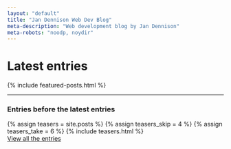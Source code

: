 ```yaml
---
layout: "default"
title: "Jan Dennison Web Dev Blog"
meta-description: "Web development blog by Jan Dennison"
meta-robots: "noodp, noydir"
---
```

<div class="row">
	<div class="span12">
		  <h1> Latest entries </h1>
			{% include featured-posts.html %}			
	</div>
</div>
<hr>
<div class="row">
	<div class="span12">
			<h3> Entries before the latest entries </h3> 
			{% assign teasers = site.posts %} 
			{% assign teasers_skip = 4 %} 
			{% assign teasers_take = 6 %} 
			{% include teasers.html %}
	</div>
</div>
<div id="view-all-entries">
  <a href="/sitemap/">View all the entries</a>
</div>